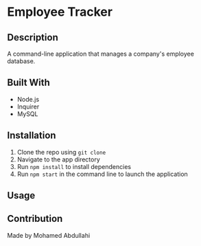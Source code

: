 # Employee Tracker

## Description

A command-line application that manages a company's employee database.

## Built With

- Node.js
- Inquirer
- MySQL

## Installation

1. Clone the repo using `git clone`
2. Navigate to the app directory
3. Run `npm install` to install dependencies
4. Run `npm start` in the command line to launch the application

## Usage


## Contribution

Made by Mohamed Abdullahi